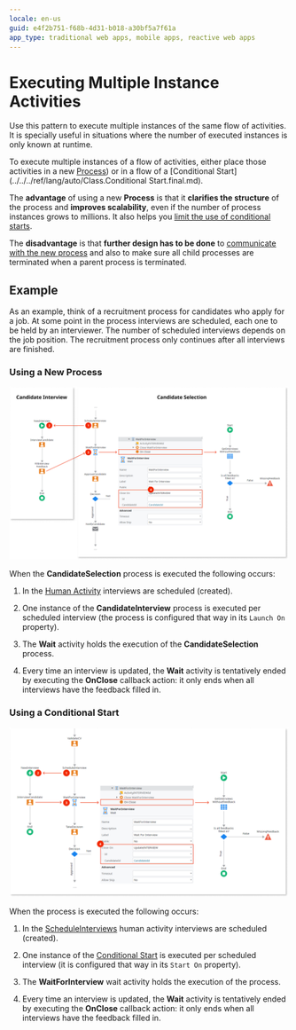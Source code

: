 ```yaml
---
locale: en-us
guid: e4f2b751-f68b-4d31-b018-a30bf5a7f61a
app_type: traditional web apps, mobile apps, reactive web apps
---
```


# Executing Multiple Instance Activities

Use this pattern to execute multiple instances of the same flow of activities. It is specially useful in situations where the number of executed instances is only known at runtime.

To execute multiple instances of a flow of activities, either place those activities in a new [Process](../process.md)) or in a flow of a [Conditional Start](../../../ref/lang/auto/Class.Conditional Start.final.md).

The **advantage** of using a new **Process** is that it **clarifies the structure** of the process and **improves scalability**, even if the number of process instances grows to millions. It also helps you [limit the use of conditional starts](../best-practices/limit-conditional-starts.md).

The **disadvantage** is that **further design has to be done** to [communicate with the new process](process-communicate.md) and also to make sure all child processes are terminated when a parent process is terminated.


## Example

As an example, think of a recruitment process for candidates who apply for a job. At some point in the process interviews are scheduled, each one to be held by an interviewer. The number of scheduled interviews depends on the job position. The recruitment process only continues after all interviews are finished.

### Using a New Process

![](images/multiple-instance-activities-2.png)

When the **CandidateSelection** process is executed the following occurs:

1. In the [Human Activity](<../../../ref/lang/auto/Class.Human_Activity.final.md>) interviews are scheduled (created).

2. One instance of the **CandidateInterview** process is executed per scheduled interview (the process is configured that way in its `Launch On` property).

3. The **Wait** activity holds the execution of the **CandidateSelection** process.

4. Every time an interview is updated, the **Wait** activity is tentatively ended by executing the **OnClose** callback action: it only ends when all interviews have the feedback filled in.

### Using a Conditional Start

![](images/multiple-instance-activities-1.png)

When the process is executed the following occurs:

1. In the [ScheduleInterviews](<../../../ref/lang/auto/Class.Human_Activity.final.md>) human activity interviews are scheduled (created).

2. One instance of the [Conditional Start](<../../../ref/lang/auto/Class.Conditional Start.final.md>) is executed per scheduled interview (it is configured that way in its `Start On` property).

3. The **WaitForInterview** wait activity holds the execution of the process.

4. Every time an interview is updated, the **Wait** activity is tentatively ended by executing the **OnClose** callback action: it only ends when all interviews have the feedback filled in.
